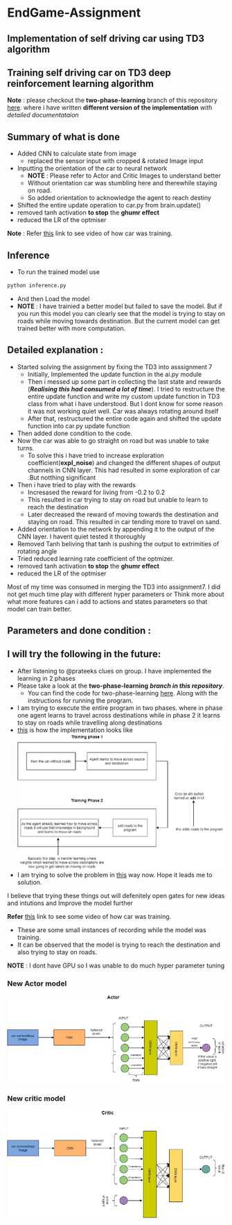 # EndGame-Assignment

## Implementation of self driving car using TD3 algorithm

## Training self driving car on TD3 deep reinforcement learning algorithm 

__Note__ :  please checkout the __two-phase-learning__ branch of this repository [here](https://github.com/abhilashreddyy/EndGame-Assignment/tree/two-phase-learning). where i have written __different version of the implementation__ _with detailed documentataion_
## Summary of what is done 
- Added CNN to calculate state from image
    - replaced the sensor input with cropped & rotated Image input
- Inputting the orientation of the car to neural network
    - __NOTE__ : Please refer to Actor and Critic Images to understand better
    - Without orientation car was stumbling here and therewhile staying on road. 
    - So added orientation to acknowledge the agent to reach destiny
- Shifted the entire update operation to car.py from brain.update()
- removed tanh activation __to stop__ the __ghumr effect__
- reduced the LR of the optmiser

__Note__ : Refer [this](https://youtu.be/A6wUZMdBIzE) link to see video of how car was training.

## Inference
- To run the trained model use
``` sh
python inference.py
```
- And then Load the model
- __NOTE__ : I have trainied a better model but failed to save the model. But if you run this model you can clearly see that the model is trying to stay on roads while moving towards destination. But the current model can get trained better with more computation.

## Detailed explanation :
- Started solving the assignment by fixing the TD3 into asssignment 7 
    - Initially, Implemented the update function in the ai.py module
    - Then i messed up some part in collecting the last state and rewards (___Realising this had consumed a lot of time___). I tried to restructure the entire update function and write my custom update function in TD3 class from what i have understood. But I dont know for some reason it was not working quiet well. Car was always rotating around itself
    - After that, restructured the entire code again and shifted the update function into car.py update function
- Then added done condition to the code. 
- Now the car was able to go straight on road but was unable to take turns.
    - To solve this i have tried to increase exploration coefficient(__expl_noise__) and changed the different shapes of output channels in CNN layer. This had resulted in some exploration of car .But notthing significant
- Then i have tried to play with the rewards
    - Incresased the reward for living from -0.2 to 0.2
    - This resulted in car trying to stay on road but unable to learn to reach the destination
    - Later decreased the reward of moving towards the destination and staying on road. This resulted in car tending more to travel on sand. 
- Added orientation to the network by appending it to the output of the CNN layer. I havent quiet tested it thoroughly
- Removed Tanh beliving that tanh is pushing the output to extrimities of rotating angle
- Tried reduced learning rate coefficient of the optmizer.
- removed tanh activation __to stop__ the __ghumr effect__
- reduced the LR of the optmiser

Most of my time was consumed in merging the TD3 into assignment7. I did not get much time play with different hyper parameters or Think more about what more features can i add to actions and states parameters so that model can train better. 

## Parameters and done condition :



## I will try the following in the future:
- After listening to @prateeks clues on group. I have implemented the learning in 2 phases
- Please take a look at the __two-phase-learning__ ___branch in this repository___. 
    - You can find the code for two-phase-learning [here](https://github.com/abhilashreddyy/EndGame-Assignment/tree/two-phase-learning). Along with the instructions for running the program. 
- I am trying to execute the entire program in two phases. where in phase one agent learns to travel across destinations while in phase 2 it learns to stay on roads while travelling along destinations
- [this](https://github.com/abhilashreddyy/EndGame-Assignment/tree/two-phase-learning) is how the implementation looks like
![two-phase-training](image_pres/training_flow.png)
- I am trying to solve the problem in [this](https://github.com/abhilashreddyy/EndGame-Assignment/tree/two-phase-learning) way now. Hope it leads me to solution.


I believe that trying these things out will defenitely open gates for new ideas and intutions and Improve the model further







__Refer__ [this](https://youtu.be/A6wUZMdBIzE) link to see some video of how car was training.
- These are some small instances of recording while the model was training.
- It can be observed that the model is trying to reach the destination and also trying to stay on roads.


__NOTE__ : I dont have GPU so I was unable to do much hyper parameter tuning
 
 ### New Actor model
 ![actor](image_pres/final_actor.jpg)
 
 ### New critic model
 ![critic](image_pres/final_critic.jpg)
